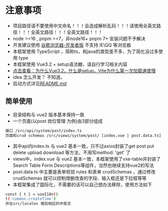 # 注意事项

- 项目路径请不要使用中文命名！！！会造成解析乱码！！！请使用全英文路径！！！全英文路径！！！全英文路径！！！
- node >=16 , pnpm >=7，非node16+ pnpm 7+ 安装问题不予解决
- 开发建议使用 [谷歌浏览器-开发者版](https://www.google.cn/intl/zh-CN/chrome/dev/) 不支持 IE\QQ 等浏览器
- 本框架使用 TypeScript ，简称ts，和java的类型差不多，为了简化没过多使用 type
- 本框架使用 Vue3.2 + setup语法糖，请自行学习相关内容
- [点击查看：为什么Vue3.2，什么是setup，Vite为什么第一次加载速度慢](https://www.baidu.com)
- idea 怎么开发？ 不知道。
- 启动方式详见[README.md](./README.md)

## 简单使用

- 目录结构与 vue2 版本基本保持一致
- 一个页面(以post 岗位管理 为例)由3部分组成
  
```bash
接口 /src/api/system/post/index.ts 
页面和crud schemas /src/views/system/post/ [index.vue | post.data.ts] 
```

- 其中api内index.ts 与 vue2 基本一致，只不过axios封装了get post put delete upload download 等方法，不用写method: 'get' 了
- views中，index.vue 与 vue2 基本一致，本框架使用了vxe-table并封装了Search Table Form Descriptions等组件，当然也继续支持vue2的写法
- post.data.ts 中主要是表单校验 rules 和表单 crudSchemas ，通过修改crudSchemas 就可以控制增删改查的字段、输入框还是下拉框等等
- 本框架集成了国际化，不需要的话可以自己想办法移除，使用方法如下

```bash
const { t } = useI18n()
t('common.createTime')
并在src/locales 增加相应的中英文
```
